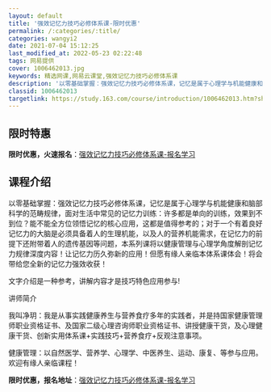 ```yaml
---
layout: default
title: '强效记忆力技巧必修体系课-限时优惠'
permalink: /:categories/:title/
categories: wangyi2
date: 2021-07-04 15:12:25
last_modified_at: 2022-05-23 02:22:48
tags: 网易提供
cover: 1006462013.jpg
keywords: 精选网课,网易云课堂,强效记忆力技巧必修体系课
description: '以零基础掌握：强效记忆力技巧必修体系课，记忆是属于心理学与机能健康和脑部科学的范畴规律，面对生活中常见的记忆力训练：许多'
classid: 1006462013
targetlink: https://study.163.com/course/introduction/1006462013.htm?share=1&shareId=1025206652&utm_campaign=share&utm_medium=iphoneShare&utm_source=&utm_u=1025206652
---
```


## 限时特惠

**限时优惠，火速报名**：[强效记忆力技巧必修体系课-报名学习](https://study.163.com/course/introduction/1006462013.htm?share=1&shareId=1025206652&utm_campaign=share&utm_medium=iphoneShare&utm_source=&utm_u=1025206652)

## 课程介绍

以零基础掌握：强效记忆力技巧必修体系课，记忆是属于心理学与机能健康和脑部科学的范畴规律，面对生活中常见的记忆力训练：许多都是单向的训练，效果到不到位？能不能全方位领悟记忆的核心应用，这都是值得参考的；对于一个有着良好记忆力的大脑是必须具备着人的生理机能，以及人的营养机能需求，在记忆力的前提下还附带着人的遗传基因等问题，本系列课将以健康管理与心理学角度解剖记忆力规律深度内容！让记忆力历久弥新的应用！但愿有缘人亲临本体系课体会！将会带给您全新的记忆力强效收获！

文字介绍是一种参考，讲解内容才是技巧特色应用参与!

讲师简介

我叫净玥：我是从事实践健康养生与营养食疗多年的实践者，并是持国家健康管理师职业资格证书、及国家二级心理咨询师职业资格证书、讲授健康干货，及心理健康干货、创新实用体系课+实践技巧+营养食疗+反观注意事项。

健康管理：以自然医学、营养学、心理学、中医养生、运动、康复、等参与应用。欢迎有缘人亲临课程！

**限时优惠，报名地址**：[强效记忆力技巧必修体系课-报名学习](https://study.163.com/course/introduction/1006462013.htm?share=1&shareId=1025206652&utm_campaign=share&utm_medium=iphoneShare&utm_source=&utm_u=1025206652)

